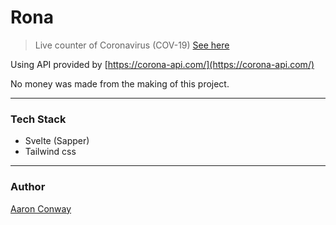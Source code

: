 # Rona

> Live counter of Coronavirus (COV-19) [See here](https://rona.live)

Using API provided by [https://corona-api.com/](https://corona-api.com/)

No money was made from the making of this project.

---

### **Tech Stack**

-   Svelte (Sapper)
-   Tailwind css

---

### **Author**

[Aaron Conway](https://aaronconway.co.uk)
